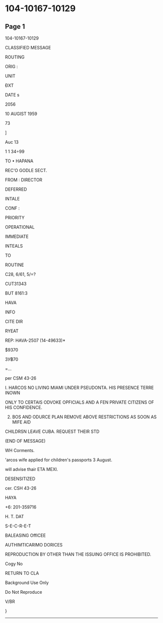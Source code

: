 # 104-10167-10129

## Page 1

104-10167-10129

CLASSIFIED MESSAGE

ROUTING

ORIG :

UNIT

ĐXT

DATE s

2056

10 AUGIST 1959

73

]

Auc 13

1 1 34÷99

TO • HAPANA

REC'O GODLE SECT.

FROM : DIRECTOR

DEFERRED

INTALE

CONF :

PRIORITY

OPERATIONAL

IMMEDIATE

INTEALS

TO

ROUTINE

C28, 6/61, 5/=?

CUT31343

BUT 8161:3

HAVA

INFO

CITE DIR

RYEAT

REP: HAVA-2507 (14-49633)*

$9370

3У฿70

=...

per CSM 43-26

I. HARCOS NO LIVING MIAMI UNDER PSEUDONTA. HIS PRESENCE TERRE INOWN

ONLY TO CERTAIS ODVOKE OPFICIALS AND A FEN PRIVATE CITIZENS OF HIS CONFIDENCE.

2. BOS AND ODURCE PLAN REMOVE ABOVE RESTRICTIONS AS SOON AS MIFE AID

CHILDRSN LEAVE CUBA. REQUEST THEIR STD

(END OF MESSAGE)

WH Corments.

'arcos wife applied for children's passports 3 August.

will advise thair ETA MEXI.

DESENSITIZED

cer. CSH 43-26

HAYA

+6: 201-359716

H. T. DAT

S-E-C-R-E-T

BALEASING OffICEE

AUTHIMTICARIMO DORICES

REPRODUCTION BY OTHER THAN THE ISSUING OFFICE IS PROHIBITED.

Cogy No

RETURN TO CLA

Background Use Only

Do Not Reproduce

V/BR

}

---

